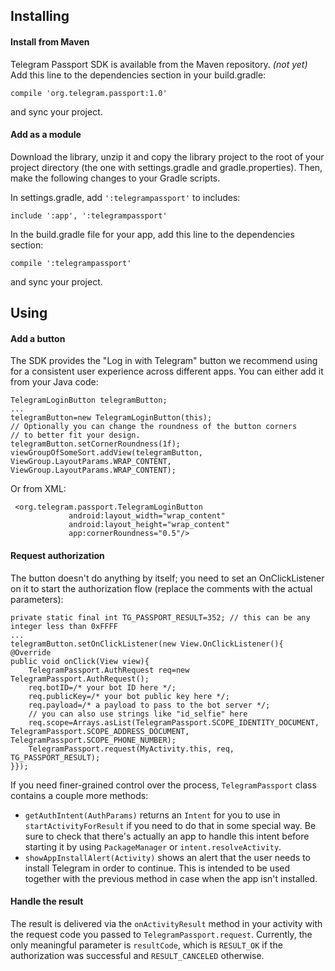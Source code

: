 ## Installing
#### Install from Maven

Telegram Passport SDK is available from the Maven repository. *(not yet)*
Add this line to the dependencies section in your build.gradle:

    compile 'org.telegram.passport:1.0'
and sync your project.
#### Add as a module
Download the library, unzip it and copy the library project to the root of your project directory (the one with settings.gradle and gradle.properties). Then, make the following changes to your Gradle scripts.

In settings.gradle, add `':telegrampassport'` to includes:

    include ':app', ':telegrampassport'
In the build.gradle file for your app, add this line to the dependencies section:

    compile ':telegrampassport'
and sync your project.
## Using
#### Add a button
The SDK provides the "Log in with Telegram" button we recommend using for a consistent user experience across different apps. You can either add it from your Java code:

    TelegramLoginButton telegramButton;
    ...
    telegramButton=new TelegramLoginButton(this);
    // Optionally you can change the roundness of the button corners
    // to better fit your design.
    telegramButton.setCornerRoundness(1f);
    viewGroupOfSomeSort.addView(telegramButton, ViewGroup.LayoutParams.WRAP_CONTENT, ViewGroup.LayoutParams.WRAP_CONTENT);
 Or from XML:

     <org.telegram.passport.TelegramLoginButton
			     android:layout_width="wrap_content"
			     android:layout_height="wrap_content"
			     app:cornerRoundness="0.5"/>

#### Request authorization

The button doesn't do anything by itself; you need to set an OnClickListener on it to start the authorization flow (replace the comments with the actual parameters):

    private static final int TG_PASSPORT_RESULT=352; // this can be any integer less than 0xFFFF
    ...
    telegramButton.setOnClickListener(new View.OnClickListener(){
    @Override
    public void onClick(View view){
	    TelegramPassport.AuthRequest req=new TelegramPassport.AuthRequest();
	    req.botID=/* your bot ID here */;
	    req.publicKey=/* your bot public key here */;
	    req.payload=/* a payload to pass to the bot server */;
	    // you can also use strings like "id_selfie" here
	    req.scope=Arrays.asList(TelegramPassport.SCOPE_IDENTITY_DOCUMENT, TelegramPassport.SCOPE_ADDRESS_DOCUMENT, TelegramPassport.SCOPE_PHONE_NUMBER);
	    TelegramPassport.request(MyActivity.this, req, TG_PASSPORT_RESULT);
	}});
If you need finer-grained control over the process, `TelegramPassport` class contains a couple more methods:

 - `getAuthIntent(AuthParams)` returns an `Intent` for you to use in `startActivityForResult` if you need to do that in some special way. Be sure to check that there's actually an app to handle this intent before starting it by using `PackageManager` or `intent.resolveActivity`.
 - `showAppInstallAlert(Activity)` shows an alert that the user needs to install Telegram in order to continue. This is intended to be used together with the previous method in case when the app isn't installed.

#### Handle the result
The result is delivered via the `onActivityResult` method in your activity with the request code you passed to `TelegramPassport.request`. Currently, the only meaningful parameter is `resultCode`, which is `RESULT_OK` if the authorization was successful and `RESULT_CANCELED` otherwise.
